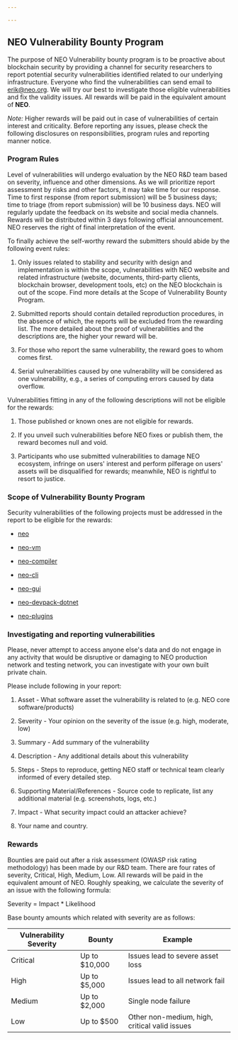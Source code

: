 ```yaml
---

---
```


## NEO Vulnerability Bounty Program

The purpose of NEO Vulnerability bounty program is to be proactive about blockchain security by providing a channel for security researchers to report potential security vulnerabilities identified related to our underlying infrastructure. Everyone who find the vulnerabilities can send email to [erik@neo.org](mailto:erik@neo.org). We will try our best to investigate those eligible vulnerabilities and fix the validity issues. All rewards will be paid in the equivalent amount of **NEO**.

*Note:* Higher rewards will be paid out in case of vulnerabilities of certain interest and criticality. Before reporting any issues, please check the following disclosures on responsibilities, program rules and reporting manner notice.

### Program Rules

Level of vulnerabilities will undergo evaluation by the NEO R&D team based on severity, influence and other dimensions. As we will prioritize report assessment by risks and other factors, it may take time for our response. Time to first response (from report submission) will be 5 business days; time to triage (from report submission) will be 10 business days. NEO will regularly update the feedback on its website and social media channels. Rewards will be distributed within 3 days following official announcement. NEO reserves the right of final interpretation of the event.

To finally achieve the self-worthy reward the submitters should abide by the following event rules:

1. Only issues related to stability and security with design and implementation is within the scope, vulnerabilities with NEO website and related infrastructure (website, documents, third-party clients, blockchain browser, development tools, etc) on the NEO blockchain is out of the scope. Find more details at the Scope of Vulnerability Bounty Program.

2. Submitted reports should contain detailed reproduction procedures, in the absence of which, the reports will be excluded from the rewarding list. The more detailed about the proof of vulnerabilities and the descriptions are, the higher your reward will be.

3. For those who report the same vulnerability, the reward goes to whom comes first.

4. Serial vulnerabilities caused by one vulnerability will be considered as one vulnerability, e.g., a series of computing errors caused by data overflow.

Vulnerabilities fitting in any of the following descriptions will not be eligible for the rewards:

1. Those published or known ones are not eligible for rewards.

2. If you unveil such vulnerabilities before NEO fixes or publish them, the reward becomes null and void.

3. Participants who use submitted vulnerabilities to damage NEO ecosystem, infringe on users' interest and perform pilferage on users' assets will be disqualified for rewards; meanwhile, NEO is rightful to resort to justice.

### Scope of Vulnerability Bounty Program

Security vulnerabilities of the following projects must be addressed in the report to be eligible for the rewards:

- [neo](https://github.com/neo-project/neo)

- [neo-vm](https://github.com/neo-project/neo-vm)

- [neo-compiler](https://github.com/neo-project/neo-compiler)

- [neo-cli](https://github.com/neo-project/neo-cli)

- [neo-gui](https://github.com/neo-project/neo-gui)

- [neo-devpack-dotnet](https://github.com/neo-project/neo-devpack-dotnet)

- [neo-plugins](https://github.com/neo-project/neo-plugins)

### Investigating and reporting vulnerabilities

Please, never attempt to access anyone else's data and do not engage in any activity that would be disruptive or damaging to NEO production network and testing network, you can investigate with your own built private chain.

Please include following in your report:

1. Asset - What software asset the vulnerability is related to (e.g. NEO core software/products) 

2. Severity - Your opinion on the severity of the issue (e.g. high, moderate, low) 

3. Summary - ­Add summary of the vulnerability 

4. Description -­ Any additional details about this vulnerability 

5. Steps - Steps to reproduce, getting NEO staff or technical team clearly informed of every detailed step.

6. Supporting Material/References ­- Source code to replicate, list any additional material (e.g. screenshots, logs, etc.) 

7. Impact - What security impact could an attacker achieve? 

8. Your name and country.

### Rewards

Bounties are paid out after a risk assessment (OWASP risk rating methodology) has been made by our R&D team. There are four rates of severity, Critical, High, Medium, Low. All rewards will be paid in the equivalent amount of NEO. Roughly speaking, we calculate the severity of an issue with the following formula:

Severity = Impact * Likelihood

Base bounty amounts which related with severity are as follows:

| Vulnerability Severity | Bounty        | Example                                  |
| ---------------------- | ------------- | ---------------------------------------- |
| Critical               | Up to $10,000 | Issues lead to severe asset loss         |
| High                   | Up to $5,000  | Issues lead to all network fail          |
| Medium                 | Up to $2,000  | Single node failure                      |
| Low                    | Up to $500    | Other non-medium, high, critical valid issues |

 